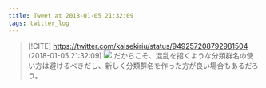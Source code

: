 ```yaml
---
title: Tweet at 2018-01-05 21:32:09
tags: twitter_log
---
```


> [!CITE] https://twitter.com/kaisekiriu/status/949257208792981504 (2018-01-05 21:32:09)
> ![](https://twitter.com/kaisekiriu/status/949257208792981504)
> だからこそ、混乱を招くような分類群名の使い方は避けるべきだし、新しく分類群名を作った方が良い場合もあるだろう。
